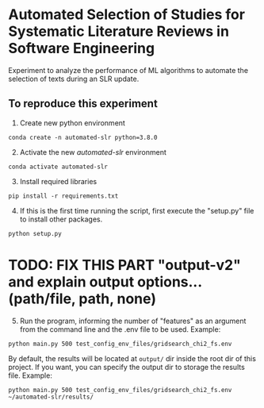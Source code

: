 #  Automated Selection of Studies for Systematic Literature Reviews in Software Engineering 
Experiment to analyze the performance of ML algorithms to automate the selection of texts during an SLR update.

## To reproduce this experiment
1) Create new python environment
```
conda create -n automated-slr python=3.8.0
```

2) Activate the new *automated-slr* environment
```
conda activate automated-slr
```

3) Install required libraries 
```
pip install -r requirements.txt
```
4) If this is the first time running the script, first execute the "setup.py" file to install other packages.
```
python setup.py
```

# TODO: FIX THIS PART "output-v2" and explain output options... (path/file, path, none)
5) Run the program, informing the number of "features" as an argument from the command line and the .env file to be used. 
Example: 
```
python main.py 500 test_config_env_files/gridsearch_chi2_fs.env 
```
By default, the results will be located at `output/` dir inside the root dir of this project.
If you want, you can specify the output dir to storage the results file. 
Example:
```
python main.py 500 test_config_env_files/gridsearch_chi2_fs.env ~/automated-slr/results/
```
